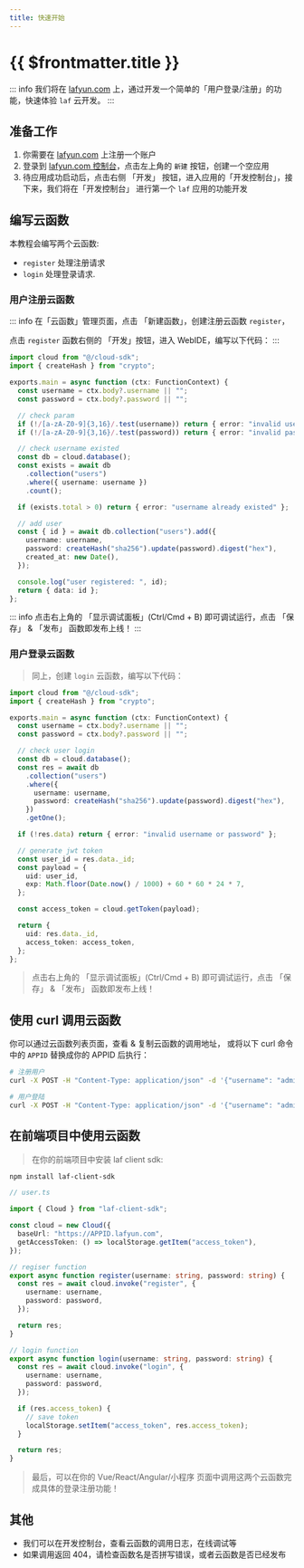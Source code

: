```yaml
---
title: 快速开始
---
```


# {{ $frontmatter.title }}

::: info
我们将在 [lafyun.com](https://www.lafyun.com) 上，通过开发一个简单的「用户登录/注册」的功能，快速体验 `laf` 云开发。
:::

## 准备工作

1. 你需要在 [lafyun.com](https://console.lafyun.com) 上注册一个账户
2. 登录到 [lafyun.com 控制台](https://console.lafyun.com)，点击左上角的 `新建` 按钮，创建一个空应用
3. 待应用成功启动后，点击右侧 「开发」 按钮，进入应用的「开发控制台」，接下来，我们将在「开发控制台」 进行第一个 `laf` 应用的功能开发

## 编写云函数

本教程会编写两个云函数:

- `register` 处理注册请求
- `login` 处理登录请求.

### 用户注册云函数

::: info
在「云函数」管理页面，点击 「新建函数」，创建注册云函数 `register`，

点击 `register` 函数右侧的 「开发」按钮，进入 WebIDE，编写以下代码：
:::

```ts
import cloud from "@/cloud-sdk";
import { createHash } from "crypto";

exports.main = async function (ctx: FunctionContext) {
  const username = ctx.body?.username || "";
  const password = ctx.body?.password || "";

  // check param
  if (!/[a-zA-Z0-9]{3,16}/.test(username)) return { error: "invalid username" };
  if (!/[a-zA-Z0-9]{3,16}/.test(password)) return { error: "invalid password" };

  // check username existed
  const db = cloud.database();
  const exists = await db
    .collection("users")
    .where({ username: username })
    .count();

  if (exists.total > 0) return { error: "username already existed" };

  // add user
  const { id } = await db.collection("users").add({
    username: username,
    password: createHash("sha256").update(password).digest("hex"),
    created_at: new Date(),
  });

  console.log("user registered: ", id);
  return { data: id };
};
```

::: info
点击右上角的 「显示调试面板」(Ctrl/Cmd + B) 即可调试运行，点击 「保存」 & 「发布」 函数即发布上线！
:::

### 用户登录云函数

> 同上，创建 `login` 云函数，编写以下代码：

```ts
import cloud from "@/cloud-sdk";
import { createHash } from "crypto";

exports.main = async function (ctx: FunctionContext) {
  const username = ctx.body?.username || "";
  const password = ctx.body?.password || "";

  // check user login
  const db = cloud.database();
  const res = await db
    .collection("users")
    .where({
      username: username,
      password: createHash("sha256").update(password).digest("hex"),
    })
    .getOne();

  if (!res.data) return { error: "invalid username or password" };

  // generate jwt token
  const user_id = res.data._id;
  const payload = {
    uid: user_id,
    exp: Math.floor(Date.now() / 1000) + 60 * 60 * 24 * 7,
  };

  const access_token = cloud.getToken(payload);

  return {
    uid: res.data._id,
    access_token: access_token,
  };
};
```

> 点击右上角的 「显示调试面板」(Ctrl/Cmd + B) 即可调试运行，点击 「保存」 & 「发布」 函数即发布上线！

## 使用 curl 调用云函数

你可以通过云函数列表页面，查看 & 复制云函数的调用地址，
或将以下 curl 命令中的 `APPID` 替换成你的 APPID 后执行：

```bash
# 注册用户
curl -X POST -H "Content-Type: application/json" -d '{"username": "admin", "password": "admin"}' https://APPID.lafyun.com/register

# 用户登陆
curl -X POST -H "Content-Type: application/json" -d '{"username": "admin", "password": "admin"}' https://APPID.lafyun.com/login


```

## 在前端项目中使用云函数

> 在你的前端项目中安装 laf client sdk:

```bash
npm install laf-client-sdk
```

```ts
// user.ts

import { Cloud } from "laf-client-sdk";

const cloud = new Cloud({
  baseUrl: "https://APPID.lafyun.com",
  getAccessToken: () => localStorage.getItem("access_token"),
});

// regiser function
export async function register(username: string, password: string) {
  const res = await cloud.invoke("register", {
    username: username,
    password: password,
  });

  return res;
}

// login function
export async function login(username: string, password: string) {
  const res = await cloud.invoke("login", {
    username: username,
    password: password,
  });

  if (res.access_token) {
    // save token
    localStorage.setItem("access_token", res.access_token);
  }

  return res;
}
```

> 最后，可以在你的 Vue/React/Angular/小程序 页面中调用这两个云函数完成具体的登录注册功能！

## 其他

- 我们可以在开发控制台，查看云函数的调用日志，在线调试等
- 如果调用返回 404，请检查函数名是否拼写错误，或者云函数是否已经发布
